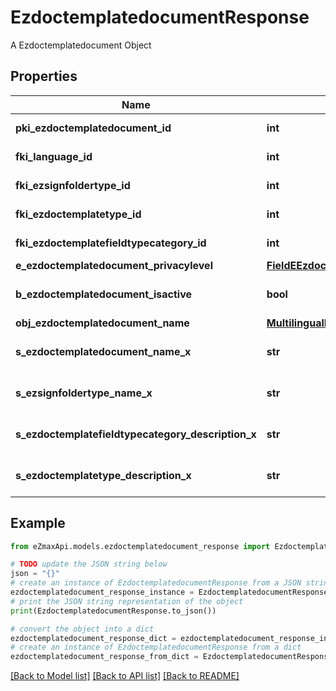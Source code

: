 # EzdoctemplatedocumentResponse

A Ezdoctemplatedocument Object

## Properties

Name | Type | Description | Notes
------------ | ------------- | ------------- | -------------
**pki_ezdoctemplatedocument_id** | **int** | The unique ID of the Ezdoctemplatedocument | 
**fki_language_id** | **int** | The unique ID of the Language.  Valid values:  |Value|Description| |-|-| |1|French| |2|English| | 
**fki_ezsignfoldertype_id** | **int** | The unique ID of the Ezsignfoldertype. | [optional] 
**fki_ezdoctemplatetype_id** | **int** | The unique ID of the Ezdoctemplatetype | 
**fki_ezdoctemplatefieldtypecategory_id** | **int** | The unique ID of the Ezdoctemplatefieldtypecategory | 
**e_ezdoctemplatedocument_privacylevel** | [**FieldEEzdoctemplatedocumentPrivacylevel**](FieldEEzdoctemplatedocumentPrivacylevel.md) |  | [optional] 
**b_ezdoctemplatedocument_isactive** | **bool** | Whether the ezdoctemplatedocument is active or not | 
**obj_ezdoctemplatedocument_name** | [**MultilingualEzdoctemplatedocumentName**](MultilingualEzdoctemplatedocumentName.md) |  | 
**s_ezdoctemplatedocument_name_x** | **str** | The name of the Ezdoctemplatedocument in the language of the requester | [optional] 
**s_ezsignfoldertype_name_x** | **str** | The name of the Ezsignfoldertype in the language of the requester | [optional] 
**s_ezdoctemplatefieldtypecategory_description_x** | **str** | The description of the Ezdoctemplatefieldtypecategory in the language of the requester | 
**s_ezdoctemplatetype_description_x** | **str** | The description of the Ezdoctemplatetype in the language of the requester | 

## Example

```python
from eZmaxApi.models.ezdoctemplatedocument_response import EzdoctemplatedocumentResponse

# TODO update the JSON string below
json = "{}"
# create an instance of EzdoctemplatedocumentResponse from a JSON string
ezdoctemplatedocument_response_instance = EzdoctemplatedocumentResponse.from_json(json)
# print the JSON string representation of the object
print(EzdoctemplatedocumentResponse.to_json())

# convert the object into a dict
ezdoctemplatedocument_response_dict = ezdoctemplatedocument_response_instance.to_dict()
# create an instance of EzdoctemplatedocumentResponse from a dict
ezdoctemplatedocument_response_from_dict = EzdoctemplatedocumentResponse.from_dict(ezdoctemplatedocument_response_dict)
```
[[Back to Model list]](../README.md#documentation-for-models) [[Back to API list]](../README.md#documentation-for-api-endpoints) [[Back to README]](../README.md)



